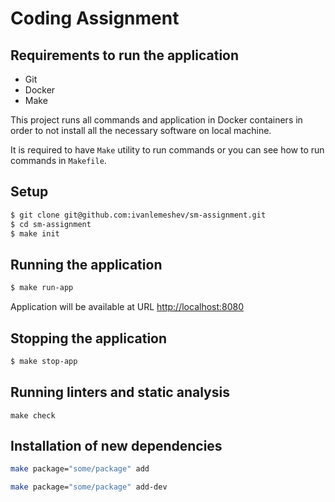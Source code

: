 # Coding Assignment

## Requirements to run the application

* Git
* Docker
* Make

This project runs all commands and application in Docker containers in order 
to not install all the necessary software on local machine.

It is required to have `Make` utility to run commands or you can see how to run 
commands in `Makefile`.

## Setup

```bash
$ git clone git@github.com:ivanlemeshev/sm-assignment.git
$ cd sm-assignment
$ make init
```

## Running the application

```bash
$ make run-app
```

Application will be available at URL 
[http://localhost:8080](http://localhost:8080)

## Stopping the application

```bash
$ make stop-app
```

## Running linters and static analysis

```
make check
```

## Installation of new dependencies

```bash
make package="some/package" add
```

```bash
make package="some/package" add-dev
```
